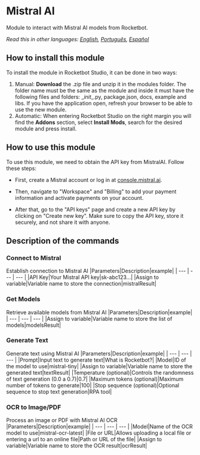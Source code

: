 



# Mistral AI
  
Module to interact with Mistral AI models from Rocketbot.  

*Read this in other languages: [English](Manual_mistralai.md), [Português](Manual_mistralai.pr.md), [Español](Manual_mistralai.es.md)*
  
## How to install this module
  
To install the module in Rocketbot Studio, it can be done in two ways:
1. Manual: __Download__ the .zip file and unzip it in the modules folder. The folder name must be the same as the module and inside it must have the following files and folders: \__init__.py, package.json, docs, example and libs. If you have the application open, refresh your browser to be able to use the new module.
2. Automatic: When entering Rocketbot Studio on the right margin you will find the **Addons** section, select **Install Mods**, search for the desired module and press install.  

## How to use this module

To use this module, we need to obtain the API key from MistralAI. Follow these steps:

- First, create a Mistral account or log in at [console.mistral.ai](https://console.mistral.ai/home).

- Then, navigate to "Workspace" and "Billing" to add your payment information and activate payments on your account.
- After that, go to the "API keys" page and create a new API key by clicking on "Create new key". Make sure to copy the API key, store it securely, and not share it with anyone.
## Description of the commands

### Connect to Mistral
  
Establish connection to Mistral AI
|Parameters|Description|example|
| --- | --- | --- |
|API Key|Your Mistral API key|sk-abc123...|
|Assign to variable|Variable name to store the connection|mistralResult|

### Get Models
  
Retrieve available models from Mistral AI
|Parameters|Description|example|
| --- | --- | --- |
|Assign to variable|Variable name to store the list of models|modelsResult|

### Generate Text
  
Generate text using Mistral AI
|Parameters|Description|example|
| --- | --- | --- |
|Prompt|Input text to generate text|What is Rocketbot?|
|Model|ID of the model to use|mistral-tiny|
|Assign to variable|Variable name to store the generated text|textResult|
|Temperature (optional)|Controls the randomness of text generation (0.0 a 0.7)|0.7|
|Maximum tokens (optional)|Maximum number of tokens to generate|100|
|Stop sequence (optional)|Optional sequence to stop text generation|RPA tool|

### OCR to Image/PDF
  
Process an image or PDF with Mistral AI OCR
|Parameters|Description|example|
| --- | --- | --- |
|Model|Name of the OCR model to use|mistral-ocr-latest|
|File or URL|Allows uploading a local file or entering a url to an online file|Path or URL of the file|
|Assign to variable|Variable name to store the OCR result|ocrResult|
